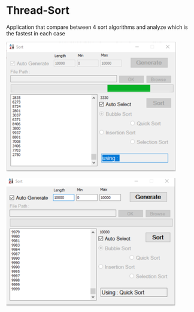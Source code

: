# Thread-Sort
Application that compare between 4 sort algorithms and analyze which is the fastest in each case

![Preview](Preview/Sketch1.png)

![Preview](Preview/Sketch2.png)
